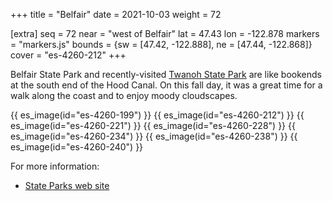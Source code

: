 +++
title = "Belfair"
date = 2021-10-03
weight = 72

[extra]
seq = 72
near = "west of Belfair"
lat = 47.43
lon = -122.878
markers = "markers.js"
bounds = {sw = [47.42, -122.888], ne = [47.44, -122.868]}
cover = "es-4260-212"
+++

Belfair State Park and recently-visited [Twanoh State Park](../twanoh/) are like bookends at the south end of the Hood Canal. On this fall day, it was a great time for a walk along the coast and to enjoy moody cloudscapes.

 <!-- more -->

{{ es_image(id="es-4260-199") }}
{{ es_image(id="es-4260-212") }}
{{ es_image(id="es-4260-221") }}
{{ es_image(id="es-4260-228") }}
{{ es_image(id="es-4260-234") }}
{{ es_image(id="es-4260-238") }}
{{ es_image(id="es-4260-240") }}

For more information:

* [State Parks web site](https://parks.state.wa.us/475/Belfair)
